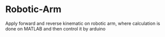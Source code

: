 # Robotic-Arm
Apply forward and reverse kinematic on robotic arm, where calculation is done on MATLAB and then control it by arduino

